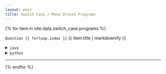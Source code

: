 ```yaml
---
layout: post
title: Switch Case / Menu Driven Programs
---
```


{% for item in site.data.switch_case.programs %}

<code>Question {{ forloop.index }}</code>
{{ item.title | markdownify }}

<!--<div class="container content">-->

<!--- java section --->
<details>
    <summary><code>java</code></summary>
    <p>
        {% highlight java %}
        {% if item.code == null %}
            //{{ site.pending }}
        {% else %}
            {{ item.code }}
        {% endif %}
        {% endhighlight %}
    </p>
</details>

<!--- python section --->
<details>
    <summary><code>python</code></summary>
    <p>
        {% highlight python %}
        {% if item.python == null %}
            #{{ site.pending }}
        {% else %}
            {{ item.python }}
        {% endif %}
        {% endhighlight %}
    </p>
</details>

<!--</div>-->

<hr>


{% endfor %}

